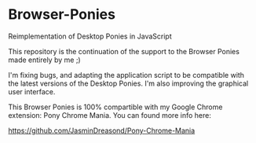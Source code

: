 # Browser-Ponies
Reimplementation of Desktop Ponies in JavaScript

This repository is the continuation of the support to the Browser Ponies made entirely by me ;)

I'm fixing bugs, and adapting the application script to be compatible with the latest versions of the Desktop Ponies.
I'm also improving the graphical user interface.

This Browser Ponies is 100% compartible with my Google Chrome extension: Pony Chrome Mania. You can found more info here:

https://github.com/JasminDreasond/Pony-Chrome-Mania

